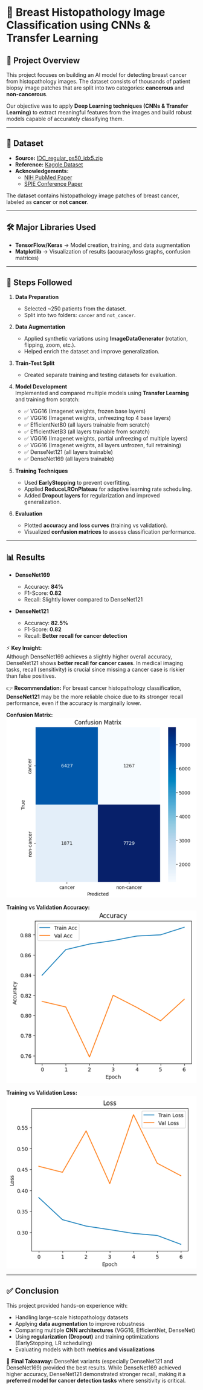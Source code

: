 # 🧬 Breast Histopathology Image Classification using CNNs & Transfer Learning  

## 📌 Project Overview  
This project focuses on building an AI model for detecting breast cancer from histopathology images. The dataset consists of thousands of patient biopsy image patches that are split into two categories: **cancerous** and **non-cancerous**.  

Our objective was to apply **Deep Learning techniques (CNNs & Transfer Learning)** to extract meaningful features from the images and build robust models capable of accurately classifying them.  

---

## 📂 Dataset  
- **Source:** [IDC_regular_ps50_idx5.zip](http://gleason.case.edu/webdata/jpi-dl-tutorial/IDC_regular_ps50_idx5.zip)
- **Reference:** [Kaggle Dataset](https://www.kaggle.com/datasets/paultimothymooney/breast-histopathology-images/data)
- **Acknowledgements:**  
  - [NIH PubMed Paper](https://www.ncbi.nlm.nih.gov/pubmed/27563488)  
  - [SPIE Conference Paper](http://spie.org/Publications/Proceedings/Paper/10.1117/12.2043872)  

The dataset contains histopathology image patches of breast cancer, labeled as **cancer** or **not cancer**.  

---

## 🛠️ Major Libraries Used  
- **TensorFlow/Keras** → Model creation, training, and data augmentation  
- **Matplotlib** → Visualization of results (accuracy/loss graphs, confusion matrices)  

---

## 🔑 Steps Followed  

1. **Data Preparation**  
   - Selected ~250 patients from the dataset.  
   - Split into two folders: `cancer` and `not_cancer`.  

2. **Data Augmentation**  
   - Applied synthetic variations using **ImageDataGenerator** (rotation, flipping, zoom, etc.).  
   - Helped enrich the dataset and improve generalization.  

3. **Train-Test Split**  
   - Created separate training and testing datasets for evaluation.  

4. **Model Development**  
   Implemented and compared multiple models using **Transfer Learning** and training from scratch:  
   - ✅ VGG16 (Imagenet weights, frozen base layers)  
   - ✅ VGG16 (Imagenet weights, unfreezing top 4 base layers)  
   - ✅ EfficientNetB0 (all layers trainable from scratch)  
   - ✅ EfficientNetB3 (all layers trainable from scratch)  
   - ✅ VGG16 (Imagenet weights, partial unfreezing of multiple layers)  
   - ✅ VGG16 (Imagenet weights, all layers unfrozen, full retraining)  
   - ✅ DenseNet121 (all layers trainable)  
   - ✅ DenseNet169 (all layers trainable)  

5. **Training Techniques**  
   - Used **EarlyStopping** to prevent overfitting.  
   - Applied **ReduceLROnPlateau** for adaptive learning rate scheduling.  
   - Added **Dropout layers** for regularization and improved generalization.  

6. **Evaluation**  
   - Plotted **accuracy and loss curves** (training vs validation).  
   - Visualized **confusion matrices** to assess classification performance.  

---

## 📊 Results  

- **DenseNet169**  
  - Accuracy: **84%**  
  - F1-Score: **0.82**  
  - Recall: Slightly lower compared to DenseNet121  

- **DenseNet121**  
  - Accuracy: **82.5%**  
  - F1-Score: **0.82**  
  - Recall: **Better recall for cancer detection**  

⚡ **Key Insight:**  
Although DenseNet169 achieves a slightly higher overall accuracy, DenseNet121 shows **better recall for cancer cases**. In medical imaging tasks, recall (sensitivity) is crucial since missing a cancer case is riskier than false positives.  

👉 **Recommendation:** For breast cancer histopathology classification, **DenseNet121** may be the more reliable choice due to its stronger recall performance, even if the accuracy is marginally lower.  

**Confusion Matrix:**  
![Confusion Matrix](results/confusion_matrix.png)  

**Training vs Validation Accuracy:**  
![Accuracy Graph](results/accuracy_graph.png)  

**Training vs Validation Loss:**  
![Loss Graph](results/loss_graph.png)  

---

## ✅ Conclusion  
This project provided hands-on experience with:  
- Handling large-scale histopathology datasets  
- Applying **data augmentation** to improve robustness  
- Comparing multiple **CNN architectures** (VGG16, EfficientNet, DenseNet)  
- Using **regularization (Dropout)** and training optimizations (EarlyStopping, LR scheduling)  
- Evaluating models with both **metrics and visualizations**  

📌 **Final Takeaway:** DenseNet variants (especially DenseNet121 and DenseNet169) provided the best results. While DenseNet169 achieved higher accuracy, DenseNet121 demonstrated stronger recall, making it a **preferred model for cancer detection tasks** where sensitivity is critical. 
